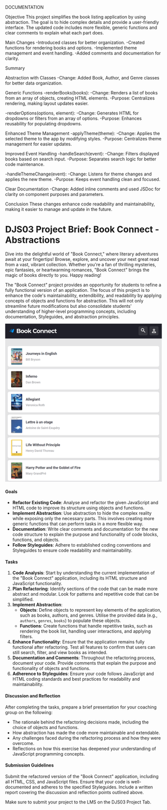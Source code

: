 DOCUMENTATION 

Objective
This project simplifies the book listing application by using abstraction. The goal is to hide complex details and provide a user-friendly interface. The updated code includes more flexible, generic functions and clear comments to explain what each part does.

Main Changes 
-Introduced classes for better organization.
-Created functions for rendering books and options.
 -Implemented theme management and event handling.
 -Added comments and documentation for clarity.

Summary

Abstraction with Classes
 -Change: Added Book, Author, and Genre classes for better data organization.

Generic Functions
 -renderBooks(books):
  -Change: Renders a list of books from an array of objects, creating HTML elements.
 -Purpose: Centralizes rendering, making layout updates easier.

 -renderOptions(options, element):
  -Change: Generates HTML for dropdowns or filters from an array of options.
  -Purpose: Enhances reusability for populating dropdowns.

Enhanced Theme Management
 -applyTheme(theme):
  -Change: Applies the selected theme to the app by modifying styles.
  -Purpose: Centralizes theme management for easier updates.

Improved Event Handling
 -handleSearch(event):
  -Change: Filters displayed books based on search input.
  -Purpose: Separates search logic for better code maintenance.

 -handleThemeChange(event):
  -Change: Listens for theme changes and applies the new theme.
  -Purpose: Keeps event handling clean and focused.

Clear Documentation
 -Change: Added inline comments and used JSDoc for clarity on component purposes and parameters.

Conclusion
These changes enhance code readability and maintainability, making it easier to manage and update in the future.





# DJS03 Project Brief: Book Connect - Abstractions

Dive into the delightful world of "Book Connect," where literary adventures await at your fingertips! Browse, explore, and uncover your next great read from a vast, vibrant collection. Whether you're a fan of thrilling mysteries, epic fantasies, or heartwarming romances, "Book Connect" brings the magic of books directly to you. Happy reading! 

The "Book Connect" project provides an opportunity for students to refine a fully functional version of an application. The focus of this project is to enhance the code's maintainability, extendibility, and readability by applying concepts of objects and functions for abstraction. This will not only streamline future modifications but also consolidate students' understanding of higher-level programming concepts, including documentation, Styleguides, and abstraction principles.

![alt text](image.png)

#### Goals

- **Refactor Existing Code**: Analyse and refactor the given JavaScript and HTML code to improve its structure using objects and functions.
- **Implement Abstraction**: Use abstraction to hide the complex reality while exposing only the necessary parts. This involves creating more generic functions that can perform tasks in a more flexible way.
- **Documentation**: Write clear comments and documentation for the new code structure to explain the purpose and functionality of code blocks, functions, and objects.
- **Follow Styleguides**: Adhere to established coding conventions and Styleguides to ensure code readability and maintainability.

#### Tasks

1. **Code Analysis**: Start by understanding the current implementation of the "Book Connect" application, including its HTML structure and JavaScript functionality.
2. **Plan Refactoring**: Identify sections of the code that can be made more abstract and modular. Look for patterns and repetitive code that can be simplified.
3. **Implement Abstraction**:
   - **Objects**: Define objects to represent key elements of the application, such as books, authors, and genres. Utilise the provided data (e.g., `authors`, `genres`, `books`) to populate these objects.
   - **Functions**: Create functions that handle repetitive tasks, such as rendering the book list, handling user interactions, and applying filters.
4. **Enhance Functionality**: Ensure that the application remains fully functional after refactoring. Test all features to confirm that users can still search, filter, and view books as intended.
5. **Documentation and Comments**: Throughout the refactoring process, document your code. Provide comments that explain the purpose and functionality of objects and functions.
6. **Adherence to Styleguides**: Ensure your code follows JavaScript and HTML coding standards and best practices for readability and maintainability.

#### Discussion and Reflection

After completing the tasks, prepare a brief presentation for your coaching group on the following:
- The rationale behind the refactoring decisions made, including the choice of objects and functions.
- How abstraction has made the code more maintainable and extendable.
- Any challenges faced during the refactoring process and how they were overcome.
- Reflections on how this exercise has deepened your understanding of JavaScript programming concepts.

#### Submission Guidelines

Submit the refactored version of the "Book Connect" application, including all HTML, CSS, and JavaScript files. Ensure that your code is well-documented and adheres to the specified Styleguides. Include a written report covering the discussion and reflection points outlined above.

Make sure to submit your project to the LMS on the DJS03 Project Tab.


